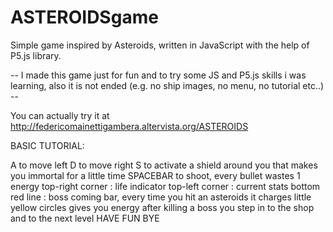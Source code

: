 # ASTEROIDSgame

Simple game inspired by Asteroids, written in JavaScript with the help of P5.js library.

-- I made this game just for fun and to try some JS and P5.js skills i was learning, also it is not ended (e.g. no ship images, no menu, no tutorial etc..) --

You can actually try it at http://federicomainettigambera.altervista.org/ASTEROIDS

BASIC TUTORIAL:

A to move left
D to move right
S to activate a shield around you that makes you immortal for a little time
SPACEBAR to shoot, every bullet wastes 1 energy
top-right corner : life indicator
top-left corner : current stats
bottom red line : boss coming bar, every time you hit an asteroids it charges
little yellow circles gives you energy
after killing a boss you step in to the shop and to the next level
HAVE FUN BYE
